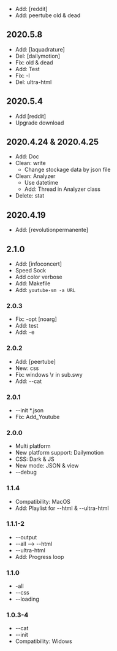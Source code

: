 - Add: [reddit]
- Add: peertube old & dead

## 2020.5.8
- Add: [laquadrature]
- Del: [dailymotion]
- Fix: old & dead
- Add: Test
- Fix: -l
- Del: ultra-html

## 2020.5.4
- Add [reddit]
- Upgrade download

## 2020.4.24 & 2020.4.25
- Add: Doc
- Clean: write
  - Change stockage data by json file
- Clean: Analyzer
  - Use datetime
  - Add: Thread in Analyzer class
- Delete: stat

## 2020.4.19
- Add: [revolutionpermanente]

## 2.1.0
- Add: [infoconcert]
- Speed Sock
- Add color verbose
- Add: Makefile
- Add: `youtube-sm -a URL`

### 2.0.3
- Fix: -opt [noarg]
- Add: test
- Add: -e

### 2.0.2
- Add: [peertube]
- New: css
- Fix: windows \r in sub.swy
- Add: --cat

### 2.0.1
- --init *.json
- Fix: Add_Youtube

### 2.0.0
- Multi platform
- New platform support: Dailymotion
- CSS: Dark & JS
- New mode: JSON & view
- --debug

### 1.1.4
- Compatibility: MacOS
- Add: Playlist for --html & --ultra-html

### 1.1.1-2
- --output
- --all --> --html
- --ultra-html
- Add: Progress loop

### 1.1.0
- -all
- --css
- --loading

### 1.0.3-4
- --cat 
- --init
- Compatibility: Widows
